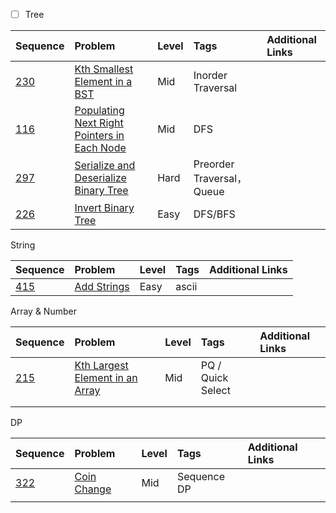 * [ ] Tree

| Sequence | Problem | Level | Tags | Additional Links |
| :--- | :--- | :--- | :--- | :--- |
| [230](https://leetcode.com/problems/kth-smallest-element-in-a-bst/description/) | [Kth Smallest Element in a BST](https://legacy.gitbook.com/book/gretchency/leetcode/edit#/edit/master/kth-smallest-element-in-a-bst.md?_k=qtlf4n) | Mid | Inorder Traversal |  |
| [116](https://leetcode.com/problems/populating-next-right-pointers-in-each-node/description/) | [Populating Next Right Pointers in Each Node](https://legacy.gitbook.com/book/gretchency/leetcode/edit#/edit/master/populating-next-right-pointers-in-each-node.md?_k=a4cdti) | Mid | DFS |  |
| [297](https://leetcode.com/problems/serialize-and-deserialize-binary-tree/description/) | [Serialize and Deserialize Binary Tree](https://legacy.gitbook.com/book/gretchency/leetcode/edit#/edit/master/serialize-and-deserialize-binary-tree.md?_k=tc75n9) | Hard | Preorder Traversal，Queue |  |
| [226](https://leetcode.com/problems/invert-binary-tree/description/) | [Invert Binary Tree](https://legacy.gitbook.com/book/gretchency/leetcode/edit#/edit/master/invert_binary_tree.md?_k=c7oab8) | Easy | DFS/BFS |  |

String

| Sequence | Problem | Level | Tags | Additional Links |
| :--- | :--- | :--- | :--- | :--- |
| [415](https://leetcode.com/problems/add-strings/description/) | [Add Strings](https://legacy.gitbook.com/book/gretchency/leetcode/edit#/edit/master/add-strings.md?_k=e34nj0) | Easy | ascii |  |

Array & Number

| Sequence | Problem | Level | Tags | Additional Links |
| :--- | :--- | :--- | :--- | :--- |
| [215](https://leetcode.com/problems/kth-largest-element-in-an-array/description/) | [Kth Largest Element in an Array](https://legacy.gitbook.com/book/gretchency/leetcode/edit#/edit/master/kth_largest_element.md?_k=wrza7y) | Mid | PQ / Quick Select |  |
|  |  |  |  |  |
|  |  |  |  |  |



DP

| Sequence | Problem | Level | Tags | Additional Links |
| :--- | :--- | :--- | :--- | :--- |
| [322](https://leetcode.com/problems/coin-change/description/) | [Coin Change](https://legacy.gitbook.com/book/gretchency/leetcode/edit#/edit/master/coin_change.md?_k=s89faq) | Mid | Sequence DP |  |
|  |  |  |  |  |



